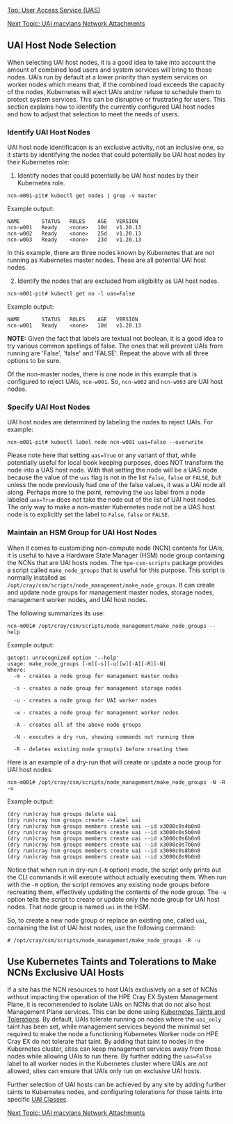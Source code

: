 [Top: User Access Service (UAS)](index.md)

[Next Topic: UAI macvlans Network Attachments](UAI_macvlans_Network_Attachments.md)

## UAI Host Node Selection

When selecting UAI host nodes, it is a good idea to take into account the amount of combined load users and system services will bring to those nodes. UAIs run by default at a lower priority than system services on worker nodes which means that, if the combined load exceeds the capacity of the nodes, Kubernetes will eject UAIs and/or refuse to schedule them to protect system services. This can be disruptive or frustrating for users. This section explains how to identify the currently configured UAI host nodes and how to adjust that selection to meet the needs of users.

### Identify UAI Host Nodes

UAI host node identification is an exclusive activity, not an inclusive one, so it starts by identifying the nodes that could potentially be UAI host nodes by their Kubernetes role:

1. Identify nodes that could potentially be UAI host nodes by their Kubernetes role.

  ```
  ncn-m001-pit# kubectl get nodes | grep -v master
  ```

  Example output:

  ```
  NAME       STATUS   ROLES    AGE   VERSION
  ncn-w001   Ready    <none>   10d   v1.20.13
  ncn-w002   Ready    <none>   25d   v1.20.13
  ncn-w003   Ready    <none>   23d   v1.20.13
  ```

  In this example, there are three nodes known by Kubernetes that are not running as Kubernetes master nodes. These are all potential UAI host nodes.

2. Identify the nodes that are excluded from eligibility as UAI host nodes.

  ```
  ncn-m001-pit# kubectl get no -l uas=False
  ```

  Example output:

  ```
  NAME       STATUS   ROLES    AGE   VERSION
  ncn-w001   Ready    <none>   10d   v1.20.13
  ```

  **NOTE:** Given the fact that labels are textual not boolean, it is a good idea to try various common spellings of false. The ones that will prevent UAIs from running are 'False', 'false' and 'FALSE'. Repeat the above with all three options to be sure.

  Of the non-master nodes, there is one node in this example that is configured to reject UAIs, `ncn-w001`. So, `ncn-w002` and `ncn-w003` are UAI host nodes.

### Specify UAI Host Nodes

UAI host nodes are determined by labeling the nodes to reject UAIs. For example:

```
ncn-m001-pit# kubectl label node ncn-w001 uas=False --overwrite
```

Please note here that setting `uas=True` or any variant of that, while potentially useful for local book keeping purposes, does NOT transform the node into a UAS host node. With that setting the node will be a UAS node because the value of the `uas` flag is not in the list `False`, `false` or `FALSE`, but unless the node previously had one of the false values, it was a UAI node all along. Perhaps more to the point, removing the `uas` label from a node labeled `uas=True` does not take the node out of the list of UAI host nodes. The only way to make a non-master Kubernetes node not be a UAS host node is to explicitly set the label to `False`, `false` or `FALSE`.

### Maintain an HSM Group for UAI Host Nodes

When it comes to customizing non-compute node (NCN) contents for UAIs, it is useful to have a Hardware State Manager (HSM) node group containing the NCNs that are UAI hosts nodes. The `hpe-csm-scripts` package provides a script called `make_node_groups` that is useful for this purpose. This script is normally installed as `/opt/cray/csm/scripts/node_management/make_node_groups`. It can create and update node groups for management master nodes, storage nodes, management worker nodes, and UAI host nodes.

The following summarizes its use:

```
ncn-m001# /opt/cray/csm/scripts/node_management/make_node_groups --help
```

Example output:

```
getopt: unrecognized option '--help'
usage: make_node_groups [-m][-s][-u][w][-A][-R][-N]
Where:
  -m - creates a node group for management master nodes

  -s - creates a node group for management storage nodes

  -u - creates a node group for UAI worker nodes

  -w - creates a node group for management worker nodes

  -A - creates all of the above node groups

  -N - executes a dry run, showing commands not running them

  -R - deletes existing node group(s) before creating them
```

Here is an example of a dry-run that will create or update a node group for UAI host nodes:

```
ncn-m001# /opt/cray/csm/scripts/node_management/make_node_groups -N -R -u
```

Example output:

```
(dry run)cray hsm groups delete uai
(dry run)cray hsm groups create --label uai
(dry run)cray hsm groups members create uai --id x3000c0s4b0n0
(dry run)cray hsm groups members create uai --id x3000c0s5b0n0
(dry run)cray hsm groups members create uai --id x3000c0s6b0n0
(dry run)cray hsm groups members create uai --id x3000c0s7b0n0
(dry run)cray hsm groups members create uai --id x3000c0s8b0n0
(dry run)cray hsm groups members create uai --id x3000c0s9b0n0
```

Notice that when run in dry-run (`-N` option) mode, the script only prints out the CLI commands it will execute without actually executing them. When run with the `-R` option, the script removes any existing node groups before recreating them, effectively updating the contents of the node group. The `-u` option tells the script to create or update only the node group for UAI host nodes. That node group is named `uai` in the HSM.

So, to create a new node group or replace an existing one, called `uai`, containing the list of UAI host nodes, use the following command:

```
# /opt/cray/csm/scripts/node_management/make_node_groups -R -u
```

## Use Kubernetes Taints and Tolerations to Make NCNs Exclusive UAI Hosts

If a site has the NCN resources to host UAIs exclusively on a set of NCNs without impacting the operation of the HPE Cray EX System Management Plane, it is recommended to isolate UAIs on NCNs that do not also host Management Plane services. This can be done using [Kubernetes Taints and Tolerations](https://kubernetes.io/docs/concepts/scheduling-eviction/taint-and-toleration). By default, UAIs tolerate running on nodes where the `uai_only` taint has been set, while management services beyond the minimal set required to make the node a functioning Kubernetes Worker node on HPE Cray EX do not tolerate that taint. By adding that taint to nodes in the Kubernetes cluster, sites can keep management services away from those nodes while allowing UAIs to run there. By further adding the `uas=False` label to all worker nodes in the Kubernetes cluster where UAIs are _not_ allowed, sites can ensure that UAIs only run on exclusive UAI hosts.

Further selection of UAI hosts can be achieved by any site by adding further taints to Kubernetes nodes, and configuring tolerations for those taints into specific [UAI Classes](UAI_Classes.md).

[Next Topic: UAI macvlans Network Attachments](UAI_macvlans_Network_Attachments.md)
